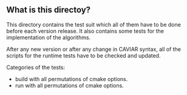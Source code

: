 
## What is this directoy?

This directory contains the test suit which all of them have to be done before
each version release. It also contains some tests for the implementation of the
algorithms.


After any new version or after any change in CAVIAR syntax, all of the
scripts for the runtime tests have to be checked and updated.


Categories of the tests:
- build with all permutations of cmake options.
- run with all permutations of cmake options.



